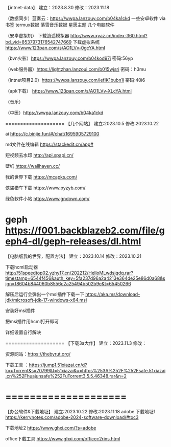 【intnet-data】
建立：2023.8.30
修改：2023.11.18




（数据同步）蓝奏云：https://wwpa.lanzouy.com/b04ka1ckd
		一些安卓软件
		via书签
		termux数据
		落雪音乐数据
		星愿主题
		几个电脑软件
		


（安卓虚拟机）
  下载逍遥模拟器   http://www.xyaz.cn/index-360.html?bd_vid=8537973176542747669
  下载虚拟系统      https://www.123pan.com/s/AO1LVv-0gcYA.html


（bvn火影）https://wwpa.lanzouy.com/b04kod97i  密码:56yp

（web服务器）https://lightzhan.lanzoui.com/b015wjsri 密码：h3mu


（intnet项目2.0）https://wwpa.lanzouy.com/iefIK1bubn1i 密码:40i6

（apk下载） https://www.123pan.com/s/AO1LVv-XLcYA.html

（音乐）

（中医）https://wwpa.lanzouy.com/b04ka1ckd

====================
【几个网站】
建立:2023.10.5
修改:2023.10.22





ai  https://c.binjie.fun/#/chat/1695905729100


md文件在线编辑  https://stackedit.cn/app#


短视频去水印  http://api.spapi.cn/


壁纸  https://wallhaven.cc/


我的世界下载  https://mcapks.com/


侠盗猎车下载  https://www.pyzyb.com/


绿色软件小站 https://www.gndown.com/

geph 
 https://f001.backblazeb2.com/file/geph4-dl/geph-releases/dl.html
====================
【电脑版我的世界，配置方法】
建立：2023.10.14
修改：2023.10.21




下载hcml启动器
http://51speedtop02.yzhy17.cn/202212/HelloMLwdsjqdq.rar?timestamp=6544f456&auth_key=5fa237d96a2a4213e364de25e86d0a68&sign=f8604b844060b8556c2a25494b502b9e&t=65450266


解压后运行会弹出一个msi插件下载一下
https://aka.ms/download-jdk/microsoft-jdk-17-windows-x64.msi


安装好msi插件


把msi插件用hcml打开即可


详细设置自行解决





====================
【下载3a大作】
建立：2023.11.3
修改：




资源网站：https://thebyrut.org/

下载工具 ：https://jump1.51xiazai.cn/d?k=uTorrent&s=70799&t=51xiazai&u=https%253A%252F%252Fsafe.51xiazai.cn%252Fhuajunsafe%252FuTorrent3.5.5.46348.rar&n=2






====================
====================
【办公软件&下载地址】
建立:2023.10.22
修改:2023.11.18
adobe
 下载地址1 https://kerrynotes.com/adobe-2024-software-download/#toc3

 下载地址2 https://www.ghxi.com/?s=adobe


office下载工具
https://www.ghxi.com/officec2rins.html
